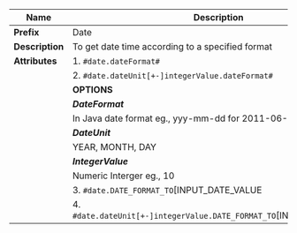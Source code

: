 | Name | Description |
| --- | --- |
| **Prefix** | Date |
| **Description** | To get date time according to a specified format |
| **Attributes** | 1.   `#date.dateFormat#` |
| | 2. `#date.dateUnit[+-]integerValue.dateFormat#` |
| | **OPTIONS**  |
| | ***DateFormat*** |
| | In Java date format eg., yyy-mm-dd for 2011-06-01 |
| | ***DateUnit*** |
| | YEAR, MONTH, DAY |
| | ***IntegerValue*** |
| | Numeric Interger eg., 10 |
| | 3.   `#date.DATE_FORMAT_TO`[INPUT_DATE_VALUE | INPUT_VALUE_FORMAT]# |
| | 4.   `#date.dateUnit[+-]integerValue.DATE_FORMAT_TO`[INPUT_DATE_VALUE | INPUT_VALUE_FORMAT]# |


